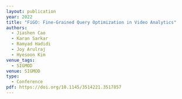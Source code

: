 ```yaml
---
layout: publication
year: 2022
title: "FiGO: Fine-Grained Query Optimization in Video Analytics"
authors:
  - Jiashen Cao
  - Karan Sarkar
  - Ramyad Hadidi
  - Joy Arulraj
  - Hyesoon Kim
venue_tags:
  - SIGMOD
venue: SIGMOD
type:
  - Conference
pdf: https://doi.org/10.1145/3514221.3517857
---
```

